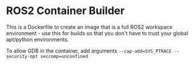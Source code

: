 # ROS2 Container Builder

This is a Dockerfile to create an image that is a full ROS2 workspace environment - use this for builds so that you don't have to trust your global apt/python environments.

To allow GDB in the container, add arguments `--cap-add=SYS_PTRACE --security-opt seccomp=unconfined`
